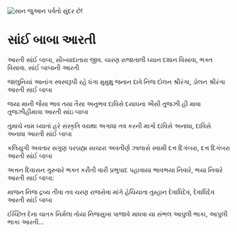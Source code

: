 ![સાન જુઆન પર્વતો સુંદર છે!](lib/assets/images/artis/img.png "સાન જુઆન પર્વતો")

# સાંઈ બાબા આરતી
આરતી સાંઈ બાબા, સૌખ્યાદાતારા જીવ. ચારણ રાજાતાલી
ધ્યાન દશાન વિસાવા, ભક્ત વિસાવા. સાંઈ બાબાની આરતી

જાલુનિયાં આનાંગ સ્વસ્વરૂપી રહે ધંગા
મુમુક્ષુ જનાન દાવે નિજ દોલન શ્રીરંગા, ડોલન શ્રીરંગા આરતી સાઈ બાબા

જયા માની જૈસા ભાવ તયા તૈસા અનુભવ
દાવિસે દયાઘના ઐસી તુજઝી હી માવા તુજઝીહીમાવા આરતી સાંઇ બાબા

તુમાચે નામ ધ્યાતાં હરે સંસ્કૃતિ વયથા
અગાધા તવ કરની માર્ગા દાવિસે અનાધા, દાવિસે અનાધા આરતી સાંઈ બાબા

કલિયુગી અવતાર સગુણ પરબ્રહ્મ સાચારા
અવતીર્ણ ઝાલાસે સ્વામી દત્ત દિગંબરા, દત્ત દિગંબરા આરતી સાંઈ બાબા

અત્તન દિવાસન ગુરુવારે ભક્ત કરીતી વારી
પ્રભુપાદ પહાવાયા ભાવભયા નિવારે, ભયા નિવારે આરતી સાઈ બાબા:

માજન નિજ દ્રવ્ય તીવા તવ ચરણ રાજસેવા
માંગે હેચિયાતા તુમ્હાન દેવાધિદેવ, દેવાધિદેવ આરતી સાંઈ બાબા

ઈચ્છિત દેના ચાતક નિર્મલા તોયા નિજસુખા
પાજાવે માધવા યા સંભલ આપુલી ભાકા, આપુલી ભાકા આરતી…